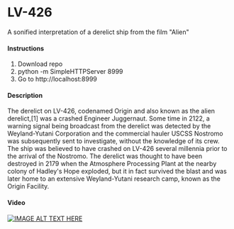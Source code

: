 # LV-426
A sonified interpretation of a derelict ship from the film "Alien"

#### Instructions
1) Download repo
2) python -m SimpleHTTPServer 8999
4) Go to http://localhost:8999

#### Description
The derelict on LV-426, codenamed Origin and also known as the alien derelict,[1] was a crashed Engineer Juggernaut. Some time in 2122, a warning signal being broadcast from the derelict was detected by the Weyland-Yutani Corporation and the commercial hauler USCSS Nostromo was subsequently sent to investigate, without the knowledge of its crew. The ship was believed to have crashed on LV-426 several millennia prior to the arrival of the Nostromo.
  The derelict was thought to have been destroyed in 2179 when the Atmosphere Processing Plant at the nearby colony of Hadley's Hope exploded, but it in fact survived the blast and was later home to an extensive Weyland-Yutani research camp, known as the Origin Facility.

#### Video
[![IMAGE ALT TEXT HERE](https://img.youtube.com/vi/fwKRmUBYugA/0.jpg)](https://www.youtube.com/watch?v=fwKRmUBYugA)
